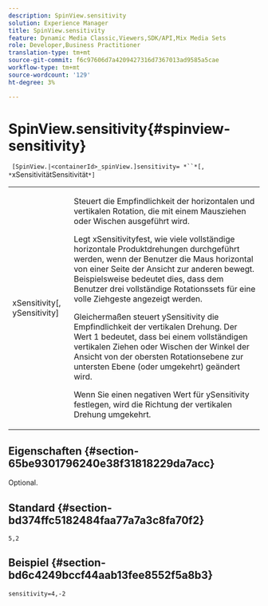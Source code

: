 ```yaml
---
description: SpinView.sensitivity
solution: Experience Manager
title: SpinView.sensitivity
feature: Dynamic Media Classic,Viewers,SDK/API,Mix Media Sets
role: Developer,Business Practitioner
translation-type: tm+mt
source-git-commit: f6c97606d7a4209427316d7367013ad9585a5cae
workflow-type: tm+mt
source-wordcount: '129'
ht-degree: 3%

---
```



# SpinView.sensitivity{#spinview-sensitivity}

` [SpinView.|<containerId>_spinView.]sensitivity= *``*[, *`xSensitivitätSensitivität`*]`

<table id="table_18D47E7C6A2D4D68B94225CB621D5F7C"> 
 <tbody> 
  <tr> 
   <td colname="col1"> <p> <span class="codeph"><span class="varname"> xSensitivity</span>[,  <span class="varname"> ySensitivity</span>]</span> </p> </td> 
   <td colname="col2"> <p> Steuert die Empfindlichkeit der horizontalen und vertikalen Rotation, die mit einem Mausziehen oder Wischen ausgeführt wird. </p> <p> <span class="codeph"> Legt </span> xSensitivityfest, wie viele vollständige horizontale Produktdrehungen durchgeführt werden, wenn der Benutzer die Maus horizontal von einer Seite der Ansicht zur anderen bewegt. Beispielsweise bedeutet dies, dass dem Benutzer drei vollständige Rotationssets für eine volle Ziehgeste angezeigt werden. </p> <p>Gleichermaßen steuert <span class="codeph"> ySensitivity</span> die Empfindlichkeit der vertikalen Drehung. Der Wert 1 bedeutet, dass bei einem vollständigen vertikalen Ziehen oder Wischen der Winkel der Ansicht von der obersten Rotationsebene zur untersten Ebene (oder umgekehrt) geändert wird. </p> <p>Wenn Sie einen negativen Wert für <span class="codeph"> ySensitivity</span> festlegen, wird die Richtung der vertikalen Drehung umgekehrt. </p> </td> 
  </tr> 
 </tbody> 
</table>

## Eigenschaften {#section-65be9301796240e38f31818229da7acc}

Optional.

## Standard {#section-bd374ffc5182484faa77a7a3c8fa70f2}

`5,2`

## Beispiel {#section-bd6c4249bccf44aab13fee8552f5a8b3}

`sensitivity=4,-2`
